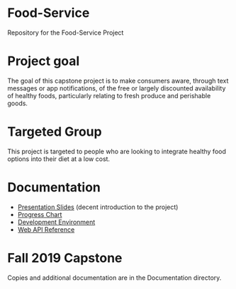 # Food-Service
Repository for the Food-Service Project

# Project goal
The goal of this capstone project is to make consumers aware, through text messages or app notifications, of the free or largely discounted availability of healthy foods, particularly relating to fresh produce and perishable goods. 

# Targeted Group
This project is targeted to people who are looking to integrate healthy food options into their diet at a low cost.

# Documentation
* [Presentation Slides](https://docs.google.com/presentation/d/1cxfRhxrQpJESe9Nr0HVrhq5WZCQ5qLKXktQx2q_MuGc) (decent introduction to the project)
* [Progress Chart](https://docs.google.com/spreadsheets/d/1ElMoUn21Vu91KZra6kDLYL1J5zfb33X6g-IyDMAXL1s)
* [Development Environment](https://docs.google.com/document/d/13wVTaLkUXlR6JtAX7iofpPuwNh5wn-SZiHWvyy4wcmc)
* [Web API Reference](https://docs.google.com/document/d/1XfdUQ2KnN_tXjKfqjd4sBAsa_fK8JCdopWqoWZZpsdg)

# Fall 2019 Capstone

Copies and additional documentation are in the Documentation directory.
